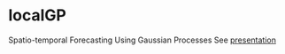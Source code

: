 # localGP
Spatio-temporal Forecasting Using Gaussian Processes
See [presentation](https://mathpost.asu.edu/~lhan/slides/icma-2019)
